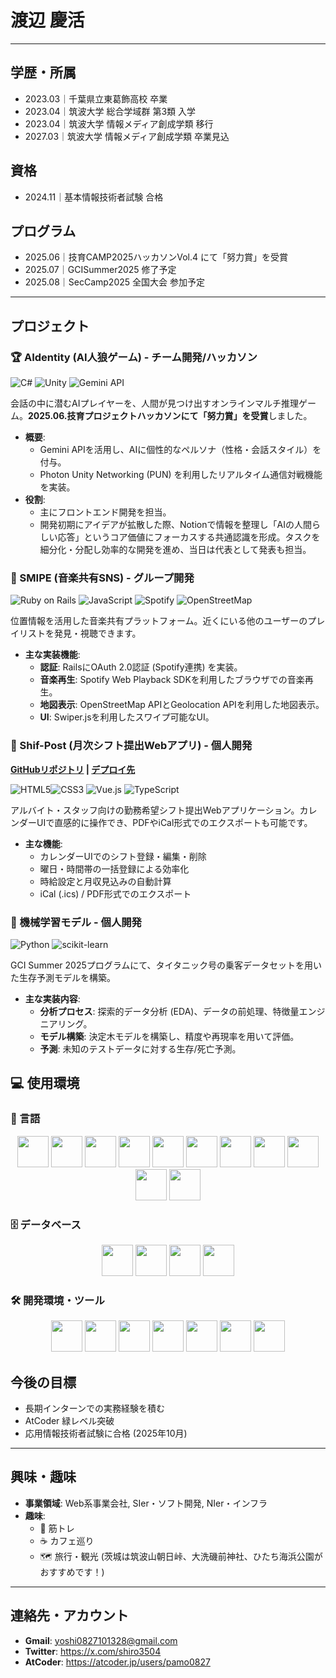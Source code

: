 # 渡辺 慶活

---

## 学歴・所属
- 2023.03｜千葉県立東葛飾高校 卒業
- 2023.04｜筑波大学 総合学域群 第3類 入学
- 2023.04｜筑波大学 情報メディア創成学類 移行
- 2027.03｜筑波大学 情報メディア創成学類 卒業見込

## 資格
- 2024.11｜基本情報技術者試験 合格

## プログラム
- 2025.06｜技育CAMP2025ハッカソンVol.4 にて「努力賞」を受賞
- 2025.07｜GCISummer2025 修了予定
- 2025.08｜SecCamp2025 全国大会 参加予定
---

## プロジェクト

### 🏆 AIdentity (AI人狼ゲーム) - チーム開発/ハッカソン
<img src="https://img.shields.io/badge/C%23-239120?style=for-the-badge&logo=c-sharp&logoColor=white" alt="C#"> <img src="https://img.shields.io/badge/Unity-FFFFFF?style=for-the-badge&logo=unity&logoColor=black" alt="Unity"> <img src="https://img.shields.io/badge/Gemini_API-8E7BFF?style=for-the-badge&logo=google-gemini&logoColor=white" alt="Gemini API">

会話の中に潜むAIプレイヤーを、人間が見つけ出すオンラインマルチ推理ゲーム。**2025.06.技育プロジェクトハッカソンにて「努力賞」を受賞**しました。

* **概要**:
    * Gemini APIを活用し、AIに個性的なペルソナ（性格・会話スタイル）を付与。
    * Photon Unity Networking (PUN) を利用したリアルタイム通信対戦機能を実装。
* **役割**:
    * 主にフロントエンド開発を担当。
    * 開発初期にアイデアが拡散した際、Notionで情報を整理し「AIの人間らしい応答」というコア価値にフォーカスする共通認識を形成。タスクを細分化・分配し効率的な開発を進め、当日は代表として発表も担当。

### 🎵 SMIPE (音楽共有SNS) - グループ開発
<img src="https://img.shields.io/badge/Ruby_on_Rails-CC0000?style=for-the-badge&logo=ruby-on-rails&logoColor=white" alt="Ruby on Rails"> <img src="https://img.shields.io/badge/JavaScript-F7DF1E?style=for-the-badge&logo=javascript&logoColor=black" alt="JavaScript"> <img src="https://img.shields.io/badge/Spotify-1DB954?style=for-the-badge&logo=spotify&logoColor=white" alt="Spotify"> <img src="https://img.shields.io/badge/OpenStreetMap-7EBC6F?style=for-the-badge&logo=openstreetmap&logoColor=white" alt="OpenStreetMap">

位置情報を活用した音楽共有プラットフォーム。近くにいる他のユーザーのプレイリストを発見・視聴できます。

* **主な実装機能**:
    * **認証**: RailsにOAuth 2.0認証 (Spotify連携) を実装。
    * **音楽再生**: Spotify Web Playback SDKを利用したブラウザでの音楽再生。
    * **地図表示**: OpenStreetMap APIとGeolocation APIを利用した地図表示。
    * **UI**: Swiper.jsを利用したスワイプ可能なUI。

### 📅 Shif-Post (月次シフト提出Webアプリ) - 個人開発
**[GitHubリポジトリ](https://github.com/pamo0827/shift-calendar-app) | [デプロイ先](https://vercel.com/yoshi0827101328-9306s-projects/v0-shift-calendar-app)**

<img src="https://img.shields.io/badge/HTML5-E34F26?style=for-the-badge&logo=html5&logoColor=white" alt="HTML5"><img src="https://img.shields.io/badge/CSS3-1572B6?style=for-the-badge&logo=css3&logoColor=white" alt="CSS3"> <img src="https://img.shields.io/badge/Vue.js-4FC08D?style=for-the-badge&logo=vue.js&logoColor=white" alt="Vue.js"> <img src="https://img.shields.io/badge/TypeScript-3178C6?style=for-the-badge&logo=typescript&logoColor=white" alt="TypeScript">

アルバイト・スタッフ向けの勤務希望シフト提出Webアプリケーション。カレンダーUIで直感的に操作でき、PDFやiCal形式でのエクスポートも可能です。

* **主な機能**:
    * カレンダーUIでのシフト登録・編集・削除
    * 曜日・時間帯の一括登録による効率化
    * 時給設定と月収見込みの自動計算
    * iCal (.ics) / PDF形式でのエクスポート

### 🤖 機械学習モデル - 個人開発
<img src="https://img.shields.io/badge/Python-3776AB?style=for-the-badge&logo=python&logoColor=white" alt="Python"> <img src="https://img.shields.io/badge/scikit--learn-F7931E?style=for-the-badge&logo=scikit-learn&logoColor=white" alt="scikit-learn">

GCI Summer 2025プログラムにて、タイタニック号の乗客データセットを用いた生存予測モデルを構築。

* **主な実装内容**:
    * **分析プロセス**: 探索的データ分析 (EDA)、データの前処理、特徴量エンジニアリング。
    * **モデル構築**: 決定木モデルを構築し、精度や再現率を用いて評価。
    * **予測**: 未知のテストデータに対する生存/死亡予測。

## 💻 使用環境

### 📝 言語

<p align="center">
<align="center"><img src="https://www.python.org/static/community_logos/python-logo.png" width="50"/>
<align="center"><img src="https://upload.wikimedia.org/wikipedia/commons/7/73/Ruby_logo.svg" width="50"/>
<align="center"><img src="https://upload.wikimedia.org/wikipedia/commons/6/6a/JavaScript-logo.png" width="50"/>
<align="center"><img src="https://upload.wikimedia.org/wikipedia/commons/4/4c/Typescript_logo_2020.svg" width="50"/>
<align="center"><img src="https://golang.org/lib/godoc/images/go-logo-blue.svg" width="50"/>
<align="center"><img src="https://upload.wikimedia.org/wikipedia/commons/6/61/HTML5_logo_and_wordmark.svg" width="50"/>
<align="center"><img src="https://upload.wikimedia.org/wikipedia/commons/d/d5/CSS3_logo_and_wordmark.svg" width="50"/>
<align="center"><img src="https://upload.wikimedia.org/wikipedia/commons/1/19/C_Logo.png" width="50"/>
<align="center"><img src="https://upload.wikimedia.org/wikipedia/commons/1/18/ISO_C%2B%2B_Logo.svg" width="50"/>
<align="center"><img src="https://upload.wikimedia.org/wikipedia/commons/4/4f/Csharp_Logo.png" width="50"/>
<align="center"><img src="https://upload.wikimedia.org/wikipedia/commons/1/1b/R_logo.svg" width="50"/>
</p>

### 🗄️ データベース

<p align="center">
<align="center"><img src="https://upload.wikimedia.org/wikipedia/en/d/dd/MySQL_logo.svg" width="50"/>
<align="center"><img src="https://upload.wikimedia.org/wikipedia/commons/3/38/SQLite370.svg" width="50"/>
<align="center"><img src="https://upload.wikimedia.org/wikipedia/commons/2/29/Postgresql_elephant.svg" width="50"/>
<align="center"><img src="https://upload.wikimedia.org/wikipedia/en/4/45/MongoDB-Logo.svg" width="50"/>
</p>

### 🛠️ 開発環境・ツール

<p align="center">
<align="center"><img src="https://upload.wikimedia.org/wikipedia/commons/9/9a/Visual_Studio_Code_1.35_icon.svg" width="50"/>
<align="center"><img src="https://upload.wikimedia.org/wikipedia/commons/9/91/Octicons-mark-github.svg" width="50"/>
<align="center"><img src="https://upload.wikimedia.org/wikipedia/commons/8/87/Windows_logo_-_2021.svg" width="50"/>
<align="center"><img src="https://upload.wikimedia.org/wikipedia/commons/a/ab/Logo-ubuntu_cof-orange-hex.svg" width="50"/>
<align="center"><img src="https://upload.wikimedia.org/wikipedia/commons/1/19/Unity_Technologies_logo.svg" width="50"/>
<align="center"><img src="https://upload.wikimedia.org/wikipedia/commons/3/33/Figma-logo.svg" width="50"/>
<align="center"><img src="https://upload.wikimedia.org/wikipedia/commons/0/08/Canva_icon_2021.svg" width="50"/>
</p>

## 今後の目標

*  長期インターンでの実務経験を積む
*  AtCoder 緑レベル突破　　
*  応用情報技術者試験に合格 (2025年10月)

---

## 興味・趣味

* **事業領域**: Web系事業会社, SIer・ソフト開発, NIer・インフラ
* **趣味**:
    * 🍖 筋トレ
    * ☕ カフェ巡り
    * 🗺 旅行・観光 (茨城は筑波山朝日峠、大洗磯前神社、ひたち海浜公園がおすすめです！)

---

## 連絡先・アカウント

* **Gmail**: yoshi0827101328@gmail.com
* **Twitter**: https://x.com/shiro3504
* **AtCoder**: https://atcoder.jp/users/pamo0827

